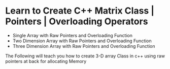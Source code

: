 # Learn to Create C++ Matrix Class | Pointers | Overloading Operators 
* Single Array with Raw Pointers and Overloading Function 
* Two Dimension Array with Raw Pointers and Overloading Function 
* Three Dimension Array with Raw Pointers and Overloading Function 

The Following will teach you how to create 3-D array Class in c++ using raw pointers at back for allocating Memory 
